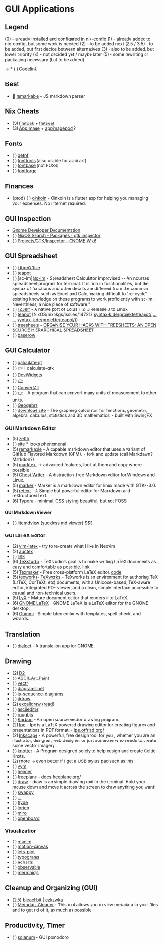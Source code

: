 # GUI Applications

## Legend

(0) - already installed and configured in nix-config
(1) - already added to nix-config, but some work is needed
(2) - to be added next
(2.5 / 3.5) - to be added, but first decide between alternatives
(3) - also to be added, but lower priority
(4) - not decided yet / maybe later
(5) - some rewriting or packaging necessary (but to be added)

-> * ( ) [Codelink](https://github.com/Wervice/Codelink)

## Best

*  [remarkable](https://github.com/jonschlinkert/remarkable) - JS markdown parser

## Nix Cheats

* (3) [Flatpak](https://flatpak.org/) + [flatseal](...)
* (3) [AppImage](https://appimage.org/) + [appimagepool](https://github.com/prateekmedia/appimagepool)?

## Fonts

* ( ) [getnf](https://github.com/ronniedroid/getnf)
* ( ) [fonttools](https://github.com/fonttools/fonttools) (also usable for ascii art)
* ( ) [fontbase](https://fontba.se/) (not FOSS)
* ( ) [fontforge](https://fontforge.org/en-US/)

## Finances

* {prod} ( ) [oinkoin](https://github.com/emavgl/oinkoin) - Oinkoin is a flutter app for helping you managing your expenses. No internet required.

## GUI Inspection

* [Gnome Developer Documentation](https://developer.gnome.org/documentation/index.html)
* ( ) [NixOS Search - Packages - gtk inspector](https://search.nixos.org/packages?channel%3D23.11%26show%3Dxdg-desktop-portal-gtk%26from%3D0%26size%3D50%26sort%3Drelevance%26type%3Dpackages%26query%3Dgtk%2Binspector)
* ( ) [Projects/GTK/Inspector - GNOME Wiki!](https://wiki.gnome.org/action/show/Projects/GTK/Inspector?action%3Dshow%26redirect%3DProjects%252FGTK%252B%252FInspector)

## GUI Spreadsheet

* ( ) [LibreOffice](https://www.libreoffice.org/)
* ( ) [teapot](https://github.com/samuelludwig/teapot)
* ( ) [sc-im]([sc-im](https://github.com/andmarti1424/sc-im) - Spreadsheet Calculator Improvised -- An ncurses spreadsheet program for terminal. It is rich in functionalities, but the syntax of functions and other details are different from the common spreadsheets such as Excel and Calc, making difficult to "re-cycle" existing knowledge on these programs to work proficiently with sc-im. Neverthless, a nice piece of software."
* ( ) [123elf](https://github.com/taviso/123elf) - A native port of Lotus 1-2-3 Release 3 to Linux.
* ( ) [teapot](https://github.com/samuelludwig/teapot) [NixOS/nixpkgs/issues/147213
        [syntax-k.de/projekte/teapot/](https://github.com/NixOS/nixpkgs/issues/147213) [...](https://www.syntax-k.de/projekte/teapot/) [...](https://github.com/NixOS/nixpkgs/issues/147213)
        [syntax-k.de/projekte/teapot/)](https://www.syntax-k.de/projekte/teapot/))
* ( ) [treesheets](https://github.com/aardappel/treesheets) - [ORGANISE YOUR HACKS WITH TREESHEETS: AN OPEN SOURCE HIERARCHICAL SPREADSHEET](https://hackaday.com/2022/09/07/organise-your-hacks-with-treesheets-an-open-source-hierarchical-spreadsheet/)
* ( ) [baserow](https://thenewstack.io/baserow-a-no-code-open-source-alternative-to-airtable/)

## GUI Calculator

* ( ) [qalculate-qt](https://github.com/Qalculate/qalculate-qt)
* ( ) [👉](https://stackoverflow.com/questions/1675992/how-do-i-set-a-background-color-for-the-whole-window-of-a-qt-application)
   | [qalqulate-gtk](https://github.com/Qalculate/qalculate-gtk)
* ( ) [DevWidgets](https://github.com/gumbarros/DevWidgets)
* ( ) [👉](https://gumbarros.github.io/DevWidgets/#/home)
* ( ) [ConvertAll](https://github.com/doug-101/ConvertAll)
* ( ) [👉](http://convertall.bellz.org/) - A program that can convert many units of measurement to other units.
* ( ) [Geogebra](https://github.com/geogebra/geogebra)
* ( ) [download site](https://www.geogebra.org/download) - The graphing calculator for functions, geometry, algebra, calculus, statistics and 3D mathematics. - built with SwingFX

### GUI Markdown Editor

* (5) [zettlr](https://github.com/Zettlr/Zettlr)
* ( ) [site](https://www.zettlr.com/)  * looks phenomenal
* (5) [remarkable](https://github.com/jamiemcg/Remarkable) - A capable markdown editor that uses a variant of GitHub Flavored Markdown (GFM). - fork and update (call Markdawn? Markdon?)
* (5) [marktext](https://github.com/marktext/marktext) → advanced features, look at them and copy where possible
* (5) [Ghost Writer](https://ghostwriter.kde.org/) - A distraction-free Markdown editor for Windows and Linux.
* (5) [marker](https://github.com/fabiocolacio/Marker) - Marker is a markdown editor for linux made with GTK+-3.0.
* (5) [retext](https://github.com/retext-project/retext) - A Simple but powerful editor for Markdown and reStructuredText.
* (6) [Typora](https://typora.io/) - minimal, CSS styling beautiful, but not FOSS

#### GUI Markdown Viewer

* ( ) [litemdview](https://notabug.org/g0tsu/litemdview) (suckless md viewer) $$$

### GUI LaTeX Editor

* (2) [vim-latex](https://vim-latex.sourceforge.net/) - try to re-create what I like in Neovim
* (2) [auctex](https://www.gnu.org/software/auctex/)
* ( ) [link](http://git.savannah.gnu.org/cgit/auctex.git)
* (6) [TeXstudio](https://www.texstudio.org/) - TeXstudio’s goal is to make writing LaTeX documents as easy and comfortable as possible. [link](https://github.com/texstudio-org/texstudio)
* (5) [Texmaker](http://www.xm1math.net/texmaker/) - Free cross-platform LaTeX editor. [code](https://www.xm1math.net/texmaker/download.html)
* (5) [texworks](https://github.com/TeXworks/texworks)- [TeXworks](https://www.tug.org/texworks/) - TeXworks is an environment for authoring TeX (LaTeX, ConTeXt, etc) documents, with a Unicode-based, TeX-aware editor, integrated PDF viewer, and a clean, simple interface accessible to casual and non-technical users.
* (5) [LyX](https://www.lyx.org/) - Mature document editor that renders into LaTeX.
* (6) [GNOME LaTeX](https://gitlab.gnome.org/swilmet/gnome-latex) - GNOME LaTeX is a LaTeX editor for the GNOME desktop.
* (6) [Gummi](https://github.com/alexandervdm/gummi) - Simple latex editor with templates, spell check, and wizards.

## Translation

* ( ) [dialect](https://apps.gnome.org/app/app.drey.Dialect/) - A translation app for GNOME.

## Drawing

* (2) [D2](...)
* ( ) [ASCII_Art_Paint](https://github.com/Kirilllive/ASCII_Art_Paint)
* ( ) [vectr](https://vectr.com/)
* ( ) [diagrams.net](https://app.diagrams.net/)
* ( ) [js-sequence-diagrams](https://bramp.github.io/js-sequence-diagrams/)
* ( ) [tldraw](https://tldraw.com/)
* (2) [excalidraw](https://excalidraw.com/) ([read](https://offbyone.us/posts/why-is-excalidraw-so-good/))
* ( ) [asciieditor](https://github.com/akirbaes/asciieditor)
* ( ) [roughjs](https://roughjs.com/)
* ( ) [Karbon](https://www.calligra.org/karbon/) - An open source vector drawing program.
* (2) [Ipe](http://ipe.otfried.org/) - Ipe is a LaTeX powered drawing editor for creating figures and presentations in PDF format. - [ipe.otfried.org/](https://ipe.otfried.org/)
* (2) [Inkscape](https://inkscape.org/en/) - A powerful, free design tool for you , whether you are an illustrator, designer, web designer or just someone who needs to create some vector imagery.
* ( ) [knotter](https://gitlab.com/mattbas/Knotter) - A Program designed solely to help design and create Celtic Knots.
* (2) [rnote](https://github.com/flxzt/rnote) -> even better if I get a USB stylus pad such as [this](https://www.amazon.de/-/en/Deco-Fun-Graphics-Learning-Distance/dp/B093TC1XCZ)
* ( ) [vym](https://github.com/insilmaril/vym)
* ( ) [heimer](https://github.com/juzzlin/Heimer)
* ( ) [freeplane](https://github.com/freeplane/freeplane) - [docs.freeplane.org/](https://docs.freeplane.org/)
* ( ) [draw](https://github.com/maaslalani/draw) - draw is an simple drawing tool in the terminal. Hold your mouse down and move it across the screen to draw anything you want!
* ( ) [swappy](https://github.com/jtheoof/swappy)
* ( ) [...](https://google.github.io/typograms/)
* ( ) [flyde](https://github.com/flydelabs/flyde)
* ( ) [lorien](https://github.com/mbrlabs/Lorien)
* ( ) [miro](https://miro.com/)
* ( ) [openboard](https://github.com/OpenBoard-org/OpenBoard)

### Visualization

* ( ) [manim](https://github.com/ManimCommunity/manim)
* ( ) [motion-canvas](https://github.com/motion-canvas/motion-canvas)
* ( ) [lets-plot](https://lets-plot.org/)
* ( ) [typograms](https://github.com/google/typograms)
* ( ) [echarts](https://github.com/apache/echarts)
* ( ) [observable](https://observablehq.com/plot/)
* ( ) [mermaidjs](https://mermaid.js.org/)

## Cleanup and Organizing (GUI)

* (2.5) [bleachbit](https://www.bleachbit.org/)
   |  [czkawka](https://qarmin.github.io/czkawka/)
* ( ) [Metadata Cleaner](https://metadatacleaner.romainvigier.fr/) - This tool allows you to view metadata in your files and to get rid of it, as much as possible

## Productivity, Timer

* ( ) [solanum](https://apps.gnome.org/Solanum/) - GUI pomodoro
